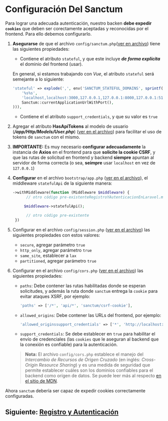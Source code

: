 # Configuración Del Sanctum

Para lograr una adecuada autenticación, nuestro backen **debe expedir `cookies`** que deben ser corectamente aceptadas y reconocidas por el frontend. Para ello debemos configurarlo.

1. **Asegurarse** de que el archivo `config/sanctum.php`([ver en archivo][l1]) tiene las siguientes propiedades:
   - Contiene el atributo `stateful`, y que este incluye **_de forma explícita_** el dominio del frontend (usar).

    En general, si estamos trabajando con _Vue_, el atributo `stateful` será semejante a lo siguiente:

    ~~~php
    'stateful' => explode(',', env('SANCTUM_STATEFUL_DOMAINS', sprintf(
        '%s%s',
        'localhost,localhost:3000,127.0.0.1,127.0.0.1:8000,127.0.0.1:5173,localhost:5173::1',
        Sanctum::currentApplicationUrlWithPort(),
    ))),
    ~~~

    - Contiene el el atributo `support_credentials`, y que su valor es `true`

2. Agregar el atributo **HasApiTokens** al modelo de usuario (**_/app/Http/Models/User.php_**) ([ver en el archivo][l2]) para facilitar el uso de tokens de `sanctum` con el mismo.

3. **IMPORTANTE:** Es muy necesario **configurar adecuadamente** la instancia de **Axios** en el frontend para que **solicite la cookie CSRF**, y que las rutas de solicitud en frontend y backend **siempre** apuntan al servidor de forma correcta (o sea, **seimpre** usar `localhost` en vez de `127.0.0.1`)

4. **Configurar** en el archivo `bootstrap/app.php` ([ver en el archivo][l3]), el middleware `statefulApi` de la siguiente manera:

   ~~~php
   ->withMiddleware(function (Middleware $middleware) {
         // otro código pre-existenteRegistroYAutenticacionEnLaravel.md

        $middleware->statefulApi();

         // otro código pre-existente
    })
   ~~~

5. Configurar en el archivo `config/session.php` ([ver en el archivo][l4]) las siguientes propiedades con estos valores:
   - `secure`, agregar parámetro `true`
   - `http_only`, agregar parámetro `true`
   - `same_site`, establecer a `lax`
   - `partitioned`, agregar parámetro `true`

6. Configurar en el archivo `config/cors.php` ([ver en el archivo][l6]) las siguientes propiedades:
   - `paths`: Debe contener las rutas habilitadas donde se esperan solicitudes, y además la ruta donde `sanctum` entrega la `cookie` para evitar ataques XSRF, por ejemplo:

      ~~~php
      'paths' => ['/*', 'api/*', 'sanctum/csrf-cookie'],
      ~~~

   - `allowed_origins`: Debe contener las URLs del frontend, por ejemplo:

      ~~~php
      'allowed_originssupport_credentials' => ['*', 'http://localhost:5173', 'http://127.0.0.1:5173'],   
      ~~~

   - `support_credentials`: Se debe establecer en `true` para habilitar el envío de credenciales (las `cookies` que le aseguran al backend que la conexión es confiable) para la autenticación.
   > **Nota:** El archivo `config/cors.php` establece el manejo del _Intercambio de Recursos de Origen Cruzado_ (en inglés: _Cross-Origin Resource Sharing_) y es una medida de seguridad que permite establecer cuáles son los dominios confiables para el backend como orígen de datos. Se puede leer más al respecto [en el sitio de MDN][l7].

Ahora `sanctum` debería ser capaz de expedir cookies correctamente configuradas.

## Siguiente: [Registro y Autenticación][l5]

[l1]:../back_notas_2/config/sanctum.php
[l2]:../back_notas_2/app/Models/User.php
[l3]:../back_notas_2/bootstrap/app.php
[l4]:../back_notas_2/config/session.php
[l5]:RegistroYAutenticacionEnLaravel.md
[l6]:../back_notas_2/config/cors.php
[l7]:https://developer.mozilla.org/es/docs/Web/HTTP/Guides/CORS
